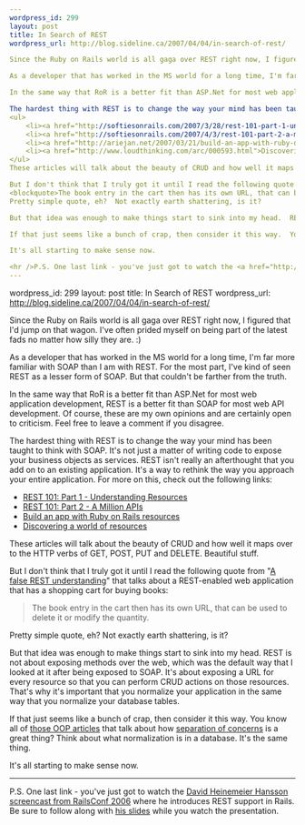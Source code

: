 ```yaml
--- 
wordpress_id: 299
layout: post
title: In Search of REST
wordpress_url: http://blog.sideline.ca/2007/04/04/in-search-of-rest/

Since the Ruby on Rails world is all gaga over REST right now, I figured that I'd jump on that wagon.  I've often prided myself on being part of the latest fads no matter how silly they are.  :)

As a developer that has worked in the MS world for a long time, I'm far more familiar with SOAP than I am with REST.  For the most part, I've kind of seen REST as a lesser form of SOAP.  But that couldn't be farther from the truth.

In the same way that RoR is a better fit than ASP.Net for most web application development, REST is a better fit than SOAP for most web API development.  Of course, these are my own opinions and are certainly open to criticism.  Feel free to leave a comment if you disagree.

The hardest thing with REST is to change the way your mind has been taught to think with SOAP.  It's not just a matter of writing code to expose your business objects as services.  REST isn't really an afterthought that you add on to an existing application.  It's a way to rethink the way you approach your entire application.  For more on this, check out the following links:
<ul>
	<li><a href="http://softiesonrails.com/2007/3/28/rest-101-part-1-understanding-resources">REST 101: Part 1 - Understanding Resources</a></li>
	<li><a href="http://softiesonrails.com/2007/4/3/rest-101-part-2-a-million-apis">REST 101: Part 2 - A Million APIs</a></li>
	<li><a href="http://ariejan.net/2007/03/21/build-an-app-with-ruby-on-rails-resources/">Build an app with Ruby on Rails resources</a></li>
	<li><a href="http://www.loudthinking.com/arc/000593.html">Discovering a world of resources</a></li>
</ul>
These articles will talk about the beauty of CRUD and how well it maps over to the HTTP verbs of GET, POST, PUT and DELETE.  Beautiful stuff.

But I don't think that I truly got it until I read the following quote from "<a href="http://jroller.com/page/richardsearle?entry=how_not_to_represent_a">A false REST understanding</a>" that talks about a REST-enabled web application that has a shopping cart for buying books:
<blockquote>The book entry in the cart then has its own URL, that can be used to delete it or modify the quantity.</blockquote>
Pretty simple quote, eh?  Not exactly earth shattering, is it?

But that idea was enough to make things start to sink into my head.  REST is not about exposing methods over the web, which was the default way that I looked at it after being exposed to SOAP.  It's about exposing a URL for every resource so that you can perform CRUD actions on those resources.  That's why it's important that you normalize your application in the same way that you normalize your database tables.

If that just seems like a bunch of crap, then consider it this way.  You know all of <a href="http://codebetter.com/blogs/jeremy.miller/articles/129542.aspx">those OOP articles</a> that talk about how <a href="http://en.wikipedia.org/wiki/Separation_of_concerns">separation of concerns</a> is a great thing?  Think about what normalization is in a database.  It's the same thing.

It's all starting to make sense now.

<hr />P.S. One last link - you've just got to watch the <a href="http://www.scribemedia.org/2006/07/09/dhh/">David Heinemeier Hansson screencast from RailsConf 2006</a> where he introduces REST support in Rails.  Be sure to follow along with <a href="http://www.loudthinking.com/lt-files/worldofresources.pdf">his slides</a> while you watch the presentation.
--- 
```

wordpress_id: 299
layout: post
title: In Search of REST
wordpress_url: http://blog.sideline.ca/2007/04/04/in-search-of-rest/

Since the Ruby on Rails world is all gaga over REST right now, I figured that I'd jump on that wagon.  I've often prided myself on being part of the latest fads no matter how silly they are.  :)

As a developer that has worked in the MS world for a long time, I'm far more familiar with SOAP than I am with REST.  For the most part, I've kind of seen REST as a lesser form of SOAP.  But that couldn't be farther from the truth.

In the same way that RoR is a better fit than ASP.Net for most web application development, REST is a better fit than SOAP for most web API development.  Of course, these are my own opinions and are certainly open to criticism.  Feel free to leave a comment if you disagree.

The hardest thing with REST is to change the way your mind has been taught to think with SOAP.  It's not just a matter of writing code to expose your business objects as services.  REST isn't really an afterthought that you add on to an existing application.  It's a way to rethink the way you approach your entire application.  For more on this, check out the following links:
<ul>
	<li><a href="http://softiesonrails.com/2007/3/28/rest-101-part-1-understanding-resources">REST 101: Part 1 - Understanding Resources</a></li>
	<li><a href="http://softiesonrails.com/2007/4/3/rest-101-part-2-a-million-apis">REST 101: Part 2 - A Million APIs</a></li>
	<li><a href="http://ariejan.net/2007/03/21/build-an-app-with-ruby-on-rails-resources/">Build an app with Ruby on Rails resources</a></li>
	<li><a href="http://www.loudthinking.com/arc/000593.html">Discovering a world of resources</a></li>
</ul>
These articles will talk about the beauty of CRUD and how well it maps over to the HTTP verbs of GET, POST, PUT and DELETE.  Beautiful stuff.

But I don't think that I truly got it until I read the following quote from "<a href="http://jroller.com/page/richardsearle?entry=how_not_to_represent_a">A false REST understanding</a>" that talks about a REST-enabled web application that has a shopping cart for buying books:
<blockquote>The book entry in the cart then has its own URL, that can be used to delete it or modify the quantity.</blockquote>
Pretty simple quote, eh?  Not exactly earth shattering, is it?

But that idea was enough to make things start to sink into my head.  REST is not about exposing methods over the web, which was the default way that I looked at it after being exposed to SOAP.  It's about exposing a URL for every resource so that you can perform CRUD actions on those resources.  That's why it's important that you normalize your application in the same way that you normalize your database tables.

If that just seems like a bunch of crap, then consider it this way.  You know all of <a href="http://codebetter.com/blogs/jeremy.miller/articles/129542.aspx">those OOP articles</a> that talk about how <a href="http://en.wikipedia.org/wiki/Separation_of_concerns">separation of concerns</a> is a great thing?  Think about what normalization is in a database.  It's the same thing.

It's all starting to make sense now.

<hr />P.S. One last link - you've just got to watch the <a href="http://www.scribemedia.org/2006/07/09/dhh/">David Heinemeier Hansson screencast from RailsConf 2006</a> where he introduces REST support in Rails.  Be sure to follow along with <a href="http://www.loudthinking.com/lt-files/worldofresources.pdf">his slides</a> while you watch the presentation.
